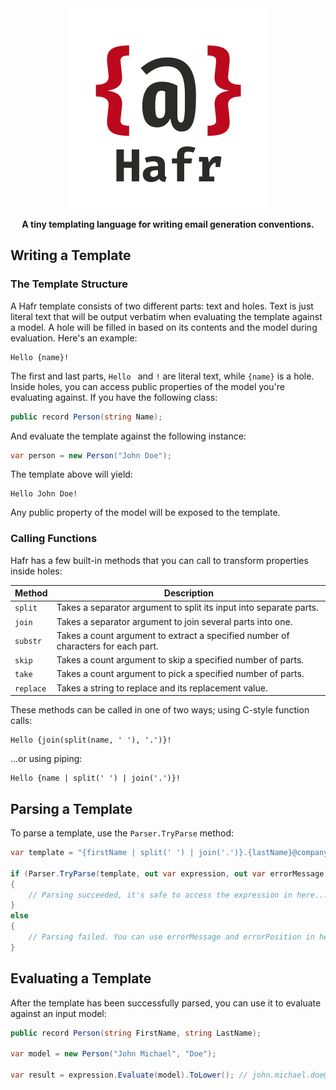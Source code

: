 <div align="center">
    <img src="logo.png" width="320" height="320">
    <p>
        <b>A tiny templating language for writing email generation conventions.</b>    
    </p>
</div>

## Writing a Template

### The Template Structure

A Hafr template consists of two different parts: text and holes.
Text is just literal text that will be output verbatim when evaluating the template against a model.
A hole will be filled in based on its contents and the model during evaluation. Here's an example:

```
Hello {name}!
```

The first and last parts, `Hello ` and `!` are literal text, while `{name}` is a hole.
Inside holes, you can access public properties of the model you're evaluating against. If you have the following class:

```csharp
public record Person(string Name);
```

And evaluate the template against the following instance:

```csharp
var person = new Person("John Doe");
```

The template above will yield:

```
Hello John Doe!
```

Any public property of the model will be exposed to the template.

### Calling Functions

Hafr has a few built-in methods that you can call to transform properties inside holes:

| Method    | Description                                                                       |
|-----------|-----------------------------------------------------------------------------------|
| `split`   | Takes a separator argument to split its input into separate parts.                |
| `join`    | Takes a separator argument to join several parts into one.                        |
| `substr`  | Takes a count argument to extract a specified number of characters for each part. |
| `skip`    | Takes a count argument to skip a specified number of parts.                       |
| `take`    | Takes a count argument to pick a specified number of parts.                       |
| `replace` | Takes a string to replace and its replacement value.                              |

These methods can be called in one of two ways; using C-style function calls:

```
Hello {join(split(name, ' '), '.')}!
```

...or using piping:

```
Hello {name | split(' ') | join('.')}!
```

## Parsing a Template

To parse a template, use the `Parser.TryParse` method:

```csharp
var template = "{firstName | split(' ') | join('.')}.{lastName}@company.com";

if (Parser.TryParse(template, out var expression, out var errorMessage, out var errorPosition))
{
    // Parsing succeeded, it's safe to access the expression in here...
}
else
{
    // Parsing failed. You can use errorMessage and errorPosition in here...
}
```

## Evaluating a Template

After the template has been successfully parsed, you can use it to evaluate against an input model:

```csharp
public record Person(string FirstName, string LastName);

var model = new Person("John Michael", "Doe");

var result = expression.Evaluate(model).ToLower(); // john.michael.doe@company.com 
```
